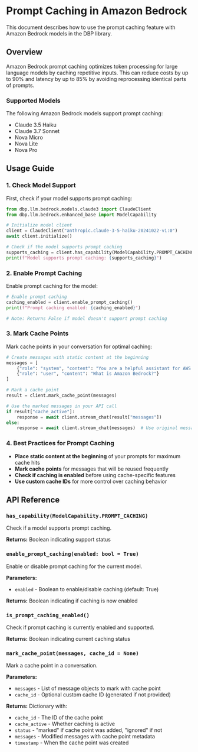 # Prompt Caching in Amazon Bedrock

This document describes how to use the prompt caching feature with Amazon Bedrock models in the DBP library.

## Overview

Amazon Bedrock prompt caching optimizes token processing for large language models by caching repetitive inputs.
This can reduce costs by up to 90% and latency by up to 85% by avoiding reprocessing identical parts of prompts.

### Supported Models

The following Amazon Bedrock models support prompt caching:

- Claude 3.5 Haiku
- Claude 3.7 Sonnet
- Nova Micro
- Nova Lite
- Nova Pro

## Usage Guide

### 1. Check Model Support

First, check if your model supports prompt caching:

```python
from dbp.llm.bedrock.models.claude3 import ClaudeClient
from dbp.llm.bedrock.enhanced_base import ModelCapability

# Initialize model client
client = ClaudeClient("anthropic.claude-3-5-haiku-20241022-v1:0")
await client.initialize()

# Check if the model supports prompt caching
supports_caching = client.has_capability(ModelCapability.PROMPT_CACHING)
print(f"Model supports prompt caching: {supports_caching}")
```

### 2. Enable Prompt Caching

Enable prompt caching for the model:

```python
# Enable prompt caching
caching_enabled = client.enable_prompt_caching()
print(f"Prompt caching enabled: {caching_enabled}")

# Note: Returns False if model doesn't support prompt caching
```

### 3. Mark Cache Points

Mark cache points in your conversation for optimal caching:

```python
# Create messages with static content at the beginning
messages = [
    {"role": "system", "content": "You are a helpful assistant for AWS."},
    {"role": "user", "content": "What is Amazon Bedrock?"}
]

# Mark a cache point
result = client.mark_cache_point(messages)

# Use the marked messages in your API call
if result["cache_active"]:
    response = await client.stream_chat(result["messages"])
else:
    response = await client.stream_chat(messages)  # Use original messages
```

### 4. Best Practices for Prompt Caching

- **Place static content at the beginning** of your prompts for maximum cache hits
- **Mark cache points** for messages that will be reused frequently
- **Check if caching is enabled** before using cache-specific features
- **Use custom cache IDs** for more control over caching behavior

## API Reference

### `has_capability(ModelCapability.PROMPT_CACHING)`

Check if a model supports prompt caching.

**Returns:** Boolean indicating support status

### `enable_prompt_caching(enabled: bool = True)`

Enable or disable prompt caching for the current model.

**Parameters:**
- `enabled` - Boolean to enable/disable caching (default: True)

**Returns:** Boolean indicating if caching is now enabled

### `is_prompt_caching_enabled()`

Check if prompt caching is currently enabled and supported.

**Returns:** Boolean indicating current caching status

### `mark_cache_point(messages, cache_id = None)`

Mark a cache point in a conversation.

**Parameters:**
- `messages` - List of message objects to mark with cache point
- `cache_id` - Optional custom cache ID (generated if not provided)

**Returns:** Dictionary with:
- `cache_id` - The ID of the cache point
- `cache_active` - Whether caching is active
- `status` - "marked" if cache point was added, "ignored" if not
- `messages` - Modified messages with cache point metadata
- `timestamp` - When the cache point was created
